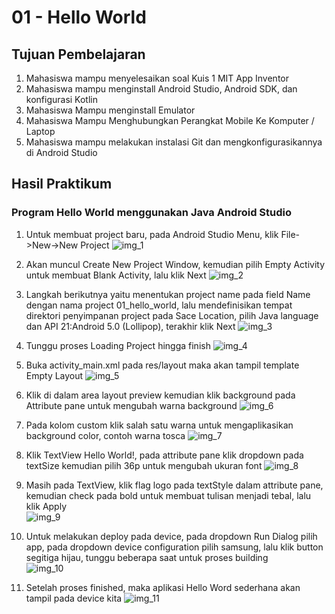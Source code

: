 # 01 - Hello World

## Tujuan Pembelajaran

1. Mahasiswa mampu menyelesaikan soal Kuis 1 MIT App Inventor
2. Mahasiswa mampu menginstall Android Studio, Android SDK, dan konfigurasi Kotlin
3. Mahasiswa Mampu menginstall Emulator
4. Mahasiswa Mampu Menghubungkan Perangkat Mobile Ke Komputer / Laptop
5. Mahasiswa mampu melakukan instalasi Git dan mengkonfigurasikannya di Android Studio

## Hasil Praktikum 

### Program Hello World menggunakan Java Android Studio

1. Untuk membuat project baru, pada Android Studio Menu, klik File->New->New Project
![img_1](img/img_1.PNG)

2. Akan muncul Create New Project Window, kemudian pilih Empty Activity untuk membuat Blank Activity, lalu klik Next
![img_2](img/img_2.PNG)

3. Langkah berikutnya yaitu menentukan project name pada field Name dengan nama project 01_hello_world, lalu mendefinisikan tempat direktori penyimpanan project pada Sace Location, pilih Java language dan API 21:Android 5.0 (Lollipop), terakhir klik Next
![img_3](img/img_3.PNG)

4. Tunggu proses Loading Project hingga finish
![img_4](img/img_4.PNG)

5. Buka activity_main.xml pada res/layout maka akan tampil template Empty Layout
![img_5](img/img_5.PNG)

6. Klik di dalam area layout preview kemudian klik background pada Attribute pane untuk mengubah warna background
![img_6](img/img_6.PNG)

7. Pada kolom custom klik salah satu warna untuk mengaplikasikan background color, contoh warna tosca
![img_7](img/img_7.PNG)

8. Klik TextView Hello World!, pada attribute pane klik dropdown pada textSize kemudian pilih 36p untuk mengubah ukuran font
![img_8](img/img_8.PNG)

9. Masih pada TextView, klik flag logo pada textStyle dalam attribute pane, kemudian check pada bold untuk membuat tulisan menjadi tebal, lalu klik Apply<br>
![img_9](img/img_9.PNG)

10. Untuk melakukan deploy pada device, pada dropdown Run Dialog pilih app, pada dropdown device configuration pilih samsung, lalu klik button segitiga hijau, tunggu beberapa saat untuk proses building<br>
![img_10](img/img_10.PNG)

11. Setelah proses finished, maka aplikasi Hello Word sederhana akan tampil pada device kita
![img_11](img/img_11.PNG)